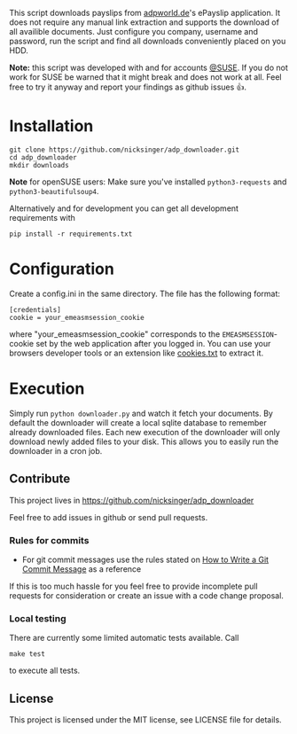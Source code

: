 This script downloads payslips from [adpworld.de](https://www.adpworld.de)'s ePayslip application. It does not require any manual link extraction
and supports the download of all availible documents. Just configure you company, username and password, run the script and
find all downloads conveniently placed on you HDD.

**Note:** this script was developed with and for accounts [@SUSE](https://github.com/SUSE). If you do not work for SUSE be warned
that it might break and does not work at all. Feel free to try it anyway and report your findings as github issues :+1:.

# Installation

```
git clone https://github.com/nicksinger/adp_downloader.git
cd adp_downloader
mkdir downloads
```

**Note** for openSUSE users: Make sure you've installed `python3-requests` and `python3-beautifulsoup4`.

Alternatively and for development you can get all development requirements
with

```
pip install -r requirements.txt
```

# Configuration

Create a config.ini in the same directory. The file has the following format:

```
[credentials]
cookie = your_emeasmsession_cookie
```

where "your_emeasmsession_cookie" corresponds to the `EMEASMSESSION`-cookie set by the web application after you logged in.
You can use your browsers developer tools or an extension like [cookies.txt](https://addons.mozilla.org/de/firefox/addon/cookies-txt/) to extract it.

# Execution

Simply run `python downloader.py` and watch it fetch your documents.
By default the downloader will create a local sqlite database to remember already downloaded files. Each new execution of the downloader will only download newly added files to your disk. This allows you to easily run the downloader in a cron job.

## Contribute

This project lives in https://github.com/nicksinger/adp_downloader

Feel free to add issues in github or send pull requests.

### Rules for commits

* For git commit messages use the rules stated on
  [How to Write a Git Commit Message](http://chris.beams.io/posts/git-commit/) as
  a reference

If this is too much hassle for you feel free to provide incomplete pull
requests for consideration or create an issue with a code change proposal.

### Local testing

There are currently some limited automatic tests available. Call

```
make test
```

to execute all tests.

## License

This project is licensed under the MIT license, see LICENSE file for details.
